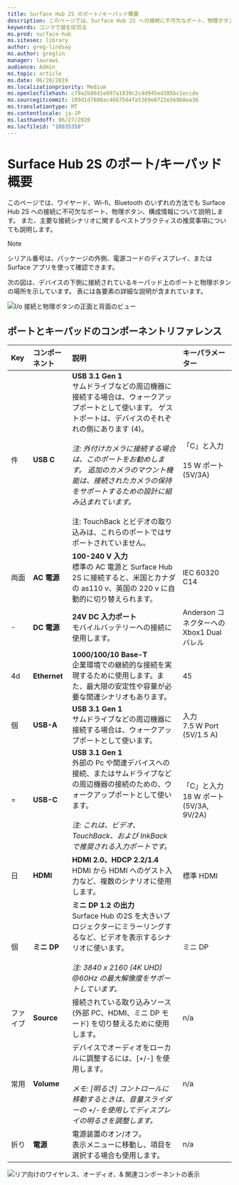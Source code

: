 ```yaml
---
title: Surface Hub 2S のポート/キーパッド概要
description: このページでは、Surface Hub 2S への接続に不可欠なポート、物理ボタン、構成情報について説明します。
keywords: コンマで値を区切る
ms.prod: surface-hub
ms.sitesec: library
author: greg-lindsay
ms.author: greglin
manager: laurawi
audience: Admin
ms.topic: article
ms.date: 06/20/2019
ms.localizationpriority: Medium
ms.openlocfilehash: c79a2b86d1e697a1839c2c4d945ed385bc1eccde
ms.sourcegitcommit: 109d1d7608ac4667564fa5369e8722e569b8ea36
ms.translationtype: MT
ms.contentlocale: ja-JP
ms.lasthandoff: 06/27/2020
ms.locfileid: "10835350"
---
```

# Surface Hub 2S のポート/キーパッド概要

このページでは、ワイヤード、Wi-fi、Bluetooth のいずれの方法でも Surface Hub 2S への接続に不可欠なポート、物理ボタン、構成情報について説明します。 また、主要な接続シナリオに関するベストプラクティスの推奨事項についても説明します。

> [!NOTE]
> シリアル番号は、パッケージの外側、電源コードのディスプレイ、または Surface アプリを使って確認できます。 

次の図は、デバイスの下側に接続されているキーパッド上のポートと物理ボタンの場所を示しています。 表には各要素の詳細な説明が含まれています。

 ![I/o 接続と物理ボタンの正面と背面のビュー](images/hub2s-schematic.png)

## ポートとキーパッドのコンポーネントリファレンス

|**Key**|**コンポーネント**|**説明**|**キーパラメーター**|
|:--- |:--------- |:----------- |:-------------- |
| 件 | **USB C** | **USB 3.1 Gen 1** <br> サムドライブなどの周辺機器に接続する場合は、ウォークアップポートとして使います。 ゲストポートは、デバイスのそれぞれの側にあります (4)。<br> <br> *注: 外付けカメラに接続する場合は、このポートをお勧めします。 追加のカメラのマウント機能は、接続されたカメラの保持をサポートするための設計に組み込まれています。*<br> <br> 注: TouchBack とビデオの取り込みは、これらのポートではサポートされていません。 | 「C」と入力 <br> <br> 15 W ポート (5V/3A)       |
| 両面 | **AC 電源** | **100-240 V 入力** <br> 標準の AC 電源と Surface Hub 2S に接続すると、米国とカナダの as110 v、英国の 220 v に自動的に切り替えられます。 | IEC 60320 C14 |
| - | **DC 電源** | **24V DC 入力ポート** <br> モバイルバッテリーへの接続に使用します。 | Anderson コネクターへの Xbox1 Dual バレル |
| 4d | **Ethernet** | **1000/100/10 Base-T** <br> 企業環境での継続的な接続を実現するために使用します。また、最大限の安定性や容量が必要な関連シナリオもあります。 | 45 |
| 個 | **USB-A** | **USB 3.1 Gen 1** <br> サムドライブなどの周辺機器に接続する場合は、ウォークアップポートとして使います。 | 入力<br>7.5 W Port (5V/1.5 A) |
| = | **USB-C** | **USB 3.1 Gen 1** <br> 外部の Pc や関連デバイスへの接続、またはサムドライブなどの周辺機器の接続のための、ウォークアップポートとして使います。<br> <br> *注: これは、ビデオ、TouchBack、および InkBack で推奨される入力ポートです。* | 「C」と入力 <br> 18 W ポート (5V/3A, 9V/2A) |
| 日 | **HDMI** | **HDMI 2.0、HDCP 2.2/1.4** <br> HDMI から HDMI へのゲスト入力など、複数のシナリオに使用します。 | 標準 HDMI |
| 個 | **ミニ DP** | **ミニ DP 1.2 の出力** <br> Surface Hub の2S を大きいプロジェクターにミラーリングするなど、ビデオを表示するシナリオに使います。<br> <br> *注: 3840 x 2160 (4K UHD) @60Hz の最大解像度をサポートしています。* | ミニ DP |
| ファイブ | **Source**  | 接続されている取り込みソース (外部 PC、HDMI、ミニ DP モード) を切り替えるために使用します。 | n/a |
| 常用 | **Volume** | デバイスでオーディオをローカルに調整するには、[+/-] を使用します。 <br> <br> *メモ: [明るさ] コントロールに移動するときは、音量スライダーの +/-を使用してディスプレイの明るさを調整します。* | n/a |
| 折り | **電源** | 電源装置のオン/オフ。 <br> 表示メニューに移動し、項目を選択する場合も使用します。 | n/a |

 ![リア向けのワイヤレス、オーディオ、& 関連コンポーネントの表示](images/hub2s-rear.png)
